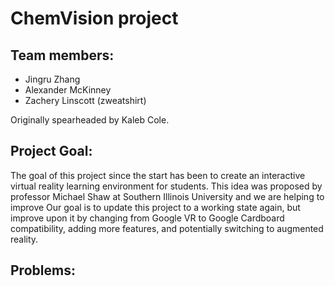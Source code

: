 # ChemVision project

## Team members:
- Jingru Zhang
- Alexander McKinney
- Zachery Linscott (zweatshirt)

Originally spearheaded by Kaleb Cole.

## Project Goal:
The goal of this project since the start has been to create an interactive virtual reality learning environment for students.
This idea was proposed by professor Michael Shaw at Southern Illinois University and we are helping to improve 
Our goal is to update this project to a working state again, 
but improve upon it by changing from Google VR to Google Cardboard compatibility,
adding more features, and potentially switching to augmented reality.

## Problems:
